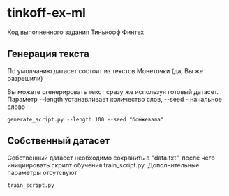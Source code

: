 # tinkoff-ex-ml

Код выполненного задания Тинькофф Финтех

## Генерация текста

По умолчанию датасет состоит из текстов Монеточки (да, Вы же разрешили)

Вы можете сгенерировать текст сразу же используя готовый датасет. Параметр --length устанавливает количество слов, --seed - начальное слово
```
generate_script.py --length 100 --seed "бомжевала"
```

## Собственный датасет

Собственный датасет необходимо сохранить в "data.txt", после чего инициировать скрипт обучения train_script.py. Дополнительные параметры отсутсвуют 

```
train_script.py
```
